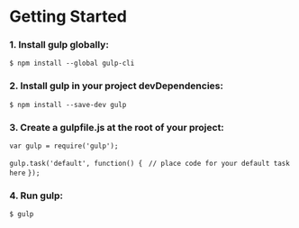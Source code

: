# Getting Started
### 1. Install gulp globally: 
```$ npm install --global gulp-cli```
### 2. Install gulp in your project devDependencies:
```$ npm install --save-dev gulp```
### 3. Create a gulpfile.js at the root of your project:
``` var gulp = require('gulp'); ```

``` gulp.task('default', function() { ```
```  // place code for your default task here ```
``` }); ```

### 4. Run gulp:
``` $ gulp ```
